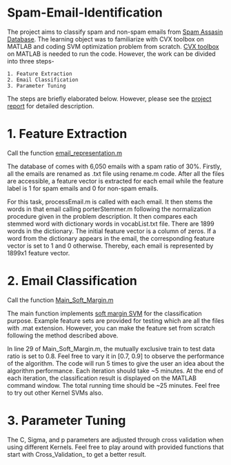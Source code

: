 # Spam-Email-Identification
The project aims to classify spam and non-spam emails from [Spam Assasin Database](http://spamassassin.apache.org/index.html).
The learning object was to familiarize with CVX toolbox on MATLAB and coding SVM optimization problem from scratch. 
[CVX toolbox](http://cvxr.com/cvx/) on MATLAB is needed to run the code. However, the work can be divided into three steps-

    1. Feature Extraction
    2. Email Classification
    3. Parameter Tuning

The steps are briefly elaborated below. However, please see the 
[project report](https://github.com/tashrifbillah/Spam-Email-Identification/blob/master/Spam%20Email%20Classification%20Project.pdf)
for detailed description.

# 1. Feature Extraction
Call the function [email_representation.m](https://github.com/tashrifbillah/Spam-Email-Identification/blob/master/email_representation.m)

The database of comes with 6,050 emails with a spam ratio of 30%. Firstly, all the emails are renamed as .txt file
using rename.m code. After all the files are accessible, a feature
vector is extracted for each email while the feature label is 1 for spam emails and 0 for non-spam emails.

For this task, processEmail.m is called with each email. It then stems the words in that email calling
porterStemmer.m following the normalization procedure given in the problem description. It then
compares each stemmed word with dictionary words in vocabList.txt file. There are 1899 words
in the dictionary. The initial feature vector is a column of zeros. If a word from the dictionary
appears in the email, the corresponding feature vector is set to 1 and 0 otherwise. Thereby, each
email is represented by 1899x1 feature vector.

# 2. Email Classification
Call the function [Main_Soft_Margin.m](https://github.com/tashrifbillah/Spam-Email-Identification/blob/master/Main_Soft_Margin.m)

The main function implements [soft margin SVM](http://www.di.ens.fr/~mallat/papiers/svmtutorial.pdf) for the classification purpose.
Example feature sets are provided for testing which are all the files with .mat extension.
However, you can make the feature set from scratch following the method described above.

In line 29 of Main_Soft_Margin.m, the mutually exclusive train to test data ratio is set to 0.8. Feel free to vary it in [0.7, 0.9]
to observe the performance of the algorithm. The code will run 5 times to give the user an idea about the algorithm performance.
Each iteration should take ~5 minutes. At the end of each iteration, the classification result is displayed on the MATLAB command window. The total running time should be ~25 minutes. Feel free to try out other Kernel SVMs also.

# 3. Parameter Tuning
The C, Sigma, and p parameters are adjusted through cross validation when using different Kernels. Feel free to play around with
provided functions that start with Cross_Validation_ to get a better result.

